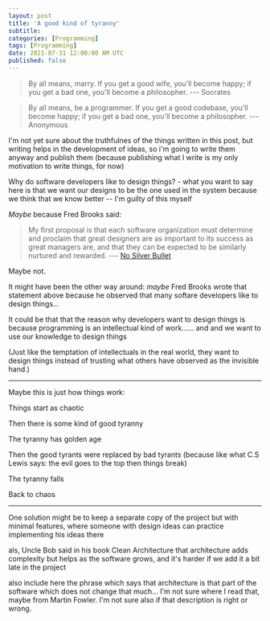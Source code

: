 ```yaml
---
layout: post
title: 'A good kind of tyranny'
subtitle: 
categories: [Programming]
tags: [Programming]
date: 2021-07-31 12:00:00 AM UTC
published: false
---
```


<!-- May 24, 2021  Philippine Time -->



> By all means, marry. If you get a good wife, you'll become happy; if you get a bad one, you'll become a philosopher. --- Socrates

> By all means, be a programmer. If you get a good codebase, you'll become happy; if you get a bad one, you'll become a philosopher. --- Anonymous


<!--more-->

I'm not yet sure about the truthfulnes of the things written in this post, but writing helps in the development of ideas, so i'm going to write them anyway and publish them (because publishing what I write is my only motivation to write things, for now)


Why do software developers like to design things? - what you want to say here is that we want our designs to be the one used in the system because we think that we know better -- I'm guilty of this myself


_Maybe_ because Fred Brooks said:

> My first proposal is that each software organization must determine and proclaim that great designers are as important to its success as great managers are, and that they can be expected to be similarly nurtured and rewarded. --- [No Silver Bullet](https://www.cgl.ucsf.edu/Outreach/pc204/NoSilverBullet.html)


Maybe not.

It might have been the other way around: _maybe_ Fred Brooks wrote that statement above because he observed that many softare developers like to design things...



It could be that that the reason why developers want to design things is because programming is an intellectual kind of work...... and and we want to use our knowledge to design things


(Just like the temptation of intellectuals in the real world, they want to design things instead of trusting what others have observed as the invisible hand.)


-----

Maybe this is just how things work:
	
Things start as chaotic

Then there is some kind of good tyranny

The tyranny has golden age

Then the good tyrants were replaced by bad tyrants (because like what C.S Lewis says: the evil goes to the top then things break)

The tyranny falls

Back to chaos
	
-----
	
	
	
One solution might be to keep a separate copy of the project but with minimal features, where someone with design ideas can practice implementing his ideas there









als, Uncle Bob said in his book Clean Architecture that architecture adds complexity but helps as the software grows, and it's harder if we add it a bit late in the project


also include here the phrase which says that architecture is that part of the software which does not change that much... I'm not sure where I read that, maybe from Martin Fowler. I'm not sure also if that description is right or wrong.
